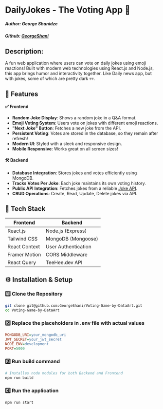 # DailyJokes - The Voting App 🤡
##### Author: George Shanidze
##### Github: [GeorgeShani](https://github.com/GeorgeShani)
## Description:

A fun web application where users can vote on daily jokes using emoji reactions! Built with modern web technologies using React.js and Node.js, this app brings humor and interactivity together. Like Daily news app, but with jokes, some of which are pretty dark 💀💀.

## 📌 Features
#### ✅ Frontend
- **Random Joke Display**: Shows a random joke in a Q&A format.
- **Emoji Voting System**: Users vote on jokes with different emoji reactions.
- **"Next Joke" Button**: Fetches a new joke from the API.
- **Persistent Voting**: Votes are stored in the database, so they remain after refresh!
- **Modern UI**: Styled with a sleek and responsive design.
- **Mobile Responsive**: Works great on all screen sizes!

#### 🛠️ Backend
- **Database Integration**: Stores jokes and votes efficiently using MongoDB.
- **Tracks Votes Per Joke**: Each joke maintains its own voting history.
- **Public API Integration**: Fetches jokes from a reliable [Joke API](https://www.freepublicapis.com/teehee-joke-api).
- **CRUD Operations**: Create, Read, Update, Delete jokes via API.

## 🚀 Tech Stack

| Frontend | Backend |
| --- | --- |
| React.js | Node.js (Express) |
| Tailwind CSS | MongoDB (Mongoose) |
| React Context | User Authentication |
| Framer Motion | CORS Middleware |
| React Query | TeeHee.dev API |

## ⚙️ Installation & Setup

### 1️⃣ Clone the Repository
```bash
git clone git@github.com:GeorgeShani/Voting-Game-by-DataArt.git
cd Voting-Game-by-DataArt
```

### 2️⃣ Replace the placeholders in .env file with actual values
```ini
MONGODB_URI=your_mongodb_uri
JWT_SECRET=your_jwt_secret
NODE_ENV=development
PORT=5000
```

### 3️⃣ Run build command
```bash
# Installes node modules for both Backend and Frontend
npm run build
```

### 4️⃣ Run the application
```bash
npm run start
```

